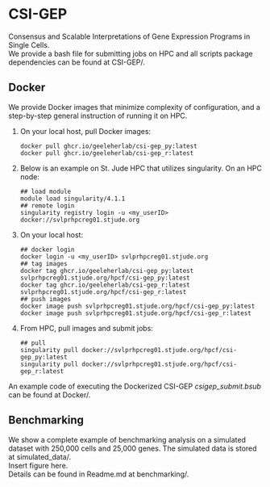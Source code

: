 # CSI-GEP
Consensus and Scalable Interpretations of Gene Expression Programs in Single Cells.\
We provide a bash file for submitting jobs on HPC and all scripts package dependencies can be found at CSI-GEP/.

## Docker
We provide Docker images that minimize complexity of configuration, and a step-by-step general instruction of running it on HPC.
1. On your local host, pull Docker images:
   ```
   docker pull ghcr.io/geeleherlab/csi-gep_py:latest
   docker pull ghcr.io/geeleherlab/csi-gep_r:latest
   ```
2. Below is an example on St. Jude HPC that utilizes singularity. On an HPC node:
   ```
   ## load module
   module load singularity/4.1.1
   ## remote login
   singularity registry login -u <my_userID> docker://svlprhpcreg01.stjude.org
   ```
3. On your local host:
   ```
   ## docker login
   docker login -u <my_userID> svlprhpcreg01.stjude.org
   ## tag images
   docker tag ghcr.io/geeleherlab/csi-gep_py:latest svlprhpcreg01.stjude.org/hpcf/csi-gep_py:latest
   docker tag ghcr.io/geeleherlab/csi-gep_r:latest svlprhpcreg01.stjude.org/hpcf/csi-gep_r:latest
   ## push images
   docker image push svlprhpcreg01.stjude.org/hpcf/csi-gep_py:latest
   docker image push svlprhpcreg01.stjude.org/hpcf/csi-gep_r:latest
   ```
4. From HPC, pull images and submit jobs:
   ```
   ## pull
   singularity pull docker://svlprhpcreg01.stjude.org/hpcf/csi-gep_py:latest
   singularity pull docker://svlprhpcreg01.stjude.org/hpcf/csi-gep_r:latest
   ```
An example code of executing the Dockerized CSI-GEP *csigep_submit.bsub* can be found at Docker/.


## Benchmarking 
We show a complete example of benchmarking analysis on a simulated dataset with 250,000 cells and 25,000 genes. The simulated data is stored at simulated_data/.\
Insert figure here.\
Details can be found in Readme.md at benchmarking/.


